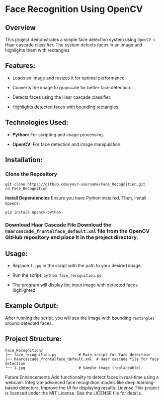 # Face Recognition Using OpenCV

## Overview

This project demonstrates a simple face detection system using `OpenCV's` Haar cascade classifier. The system detects faces in an image and highlights them with rectangles.

## Features:

- Loads an image and resizes it for optimal performance.

- Converts the image to grayscale for better face detection.

- Detects faces using the Haar cascade classifier.

- Highlights detected faces with bounding rectangles.

## Technologies Used:

- **Python:** For scripting and image processing.

- **OpenCV:** For face detection and image manipulation.

## Installation:

### Clone the Repository

    git clone https://github.com/your-username/Face_Recognition.git
    cd Face_Recognition

**Install Dependencies** Ensure you have Python installed. Then, install `OpenCV`:

    pip install opencv-python

### Download **Haar Cascade File** Download the `haarcascade_frontalface_default.xml` file from the OpenCV GitHub repository and place it in the project directory.

## Usage:

- Replace `1.jpg` in the script with the path to your desired image.

- Run the script: `python face_recognition.py`

- The program will display the input image with detected faces highlighted.

## Example Output:

After running the script, you will see the image with bounding `rectangles` around detected faces.

## Project Structure:

    Face_Recognition/
    ├── face_recognition.py          # Main script for face detection
    ├── haarcascade_frontalface_default.xml  # Haar cascade file for face detection
    └── 1.jpg                        # Sample image (replaceable)

Future Enhancements
Add functionality to detect faces in real-time using a webcam.
Integrate advanced face recognition models like deep learning-based detectors.
Improve the UI for displaying results.
License
This project is licensed under the MIT License. See the LICENSE file for details.
